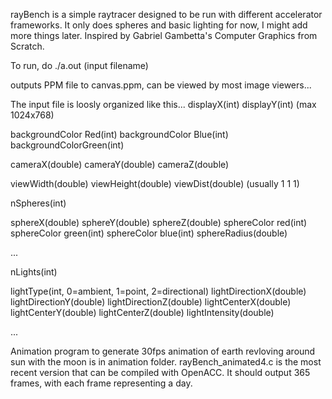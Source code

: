 rayBench is a simple raytracer designed to be run with different accelerator frameworks. It only does spheres
and basic lighting for now, I might add more things later. Inspired by Gabriel Gambetta's Computer Graphics from Scratch.

To run, do ./a.out (input filename)

outputs PPM file to canvas.ppm, can be viewed by most image viewers...

The input file is loosly organized like this...
displayX(int) displayY(int) (max 1024x768)

backgroundColor Red(int) backgroundColor Blue(int) backgroundColorGreen(int)

cameraX(double) cameraY(double) cameraZ(double)

viewWidth(double) viewHeight(double) viewDist(double) (usually 1 1 1)

nSpheres(int)

sphereX(double) sphereY(double) sphereZ(double)
sphereColor red(int) sphereColor green(int) sphereColor blue(int)
sphereRadius(double)

...

nLights(int)

lightType(int, 0=ambient, 1=point, 2=directional)
lightDirectionX(double) lightDirectionY(double) lightDirectionZ(double)
lightCenterX(double) lightCenterY(double) lightCenterZ(double)
lightIntensity(double)

...

Animation program to generate 30fps animation of earth revloving around sun with the moon is in animation folder. rayBench_animated4.c is the most recent version that can be compiled with OpenACC. It should output 365 frames, with each frame representing a day.
